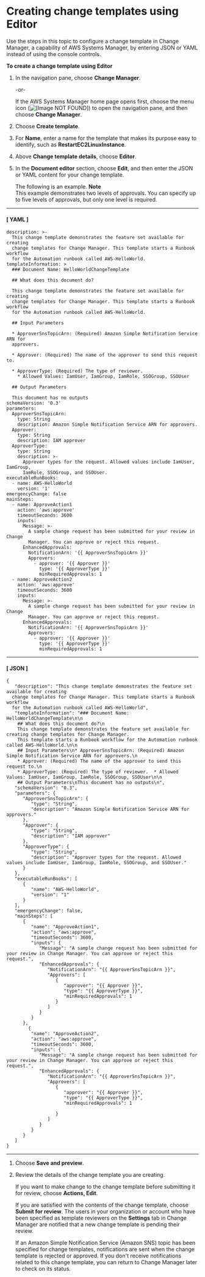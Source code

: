 # Creating change templates using Editor<a name="change-templates-custom-editor"></a>

Use the steps in this topic to configure a change template in Change Manager, a capability of AWS Systems Manager, by entering JSON or YAML instead of using the console controls\.

**To create a change template using Editor**

1. In the navigation pane, choose **Change Manager**\.

   \-or\-

   If the AWS Systems Manager home page opens first, choose the menu icon \(![\[Image NOT FOUND\]](http://docs.aws.amazon.com/systems-manager/latest/userguide/images/menu-icon-small.png)\) to open the navigation pane, and then choose **Change Manager**\.

1. Choose **Create template**\.

1. For **Name**, enter a name for the template that makes its purpose easy to identify, such as **RestartEC2LinuxInstance**\.

1. Above **Change template details**, choose **Editor**\.

1. In the **Document editor** section, choose **Edit**, and then enter the JSON or YAML content for your change template\. 

   The following is an example\.
**Note**  
This example demonstrates two levels of approvals\. You can specify up to five levels of approvals, but only one level is required\.

------
#### [ YAML ]

   ```
   description: >-
     This change template demonstrates the feature set available for creating
     change templates for Change Manager. This template starts a Runbook workflow
     for the Automation runbook called AWS-HelloWorld.
   templateInformation: >
     ### Document Name: HelloWorldChangeTemplate
   
     ## What does this document do?
   
     This change template demonstrates the feature set available for creating
     change templates for Change Manager. This template starts a Runbook workflow
     for the Automation runbook called AWS-HelloWorld.
   
     ## Input Parameters
   
     * ApproverSnsTopicArn: (Required) Amazon Simple Notification Service ARN for
     approvers.
   
     * Approver: (Required) The name of the approver to send this request to.
   
     * ApproverType: (Required) The type of reviewer.
       * Allowed Values: IamUser, IamGroup, IamRole, SSOGroup, SSOUser
   
     ## Output Parameters
   
     This document has no outputs
   schemaVersion: '0.3'
   parameters:
     ApproverSnsTopicArn:
       type: String
       description: Amazon Simple Notification Service ARN for approvers.
     Approver:
       type: String
       description: IAM approver
     ApproverType:
       type: String
       description: >-
         Approver types for the request. Allowed values include IamUser, IamGroup,
         IamRole, SSOGroup, and SSOUser.
   executableRunBooks:
     - name: AWS-HelloWorld
       version: '1'
   emergencyChange: false
   mainSteps:
     - name: ApproveAction1
       action: 'aws:approve'
       timeoutSeconds: 3600
       inputs:
         Message: >-
           A sample change request has been submitted for your review in Change
           Manager. You can approve or reject this request.
         EnhancedApprovals:
           NotificationArn: '{{ ApproverSnsTopicArn }}'
           Approvers:
             - approver: '{{ Approver }}'
               type: '{{ ApproverType }}'
               minRequiredApprovals: 1
     - name: ApproveAction2
       action: 'aws:approve'
       timeoutSeconds: 3600
       inputs:
         Message: >-
           A sample change request has been submitted for your review in Change
           Manager. You can approve or reject this request.
         EnhancedApprovals:
           NotificationArn: '{{ ApproverSnsTopicArn }}'
           Approvers:
             - approver: '{{ Approver }}'
               type: '{{ ApproverType }}'
               minRequiredApprovals: 1
   ```

------
#### [ JSON ]

   ```
   {
      "description": "This change template demonstrates the feature set available for creating
     change templates for Change Manager. This template starts a Runbook workflow
     for the Automation runbook called AWS-HelloWorld",
      "templateInformation": "### Document Name: HelloWorldChangeTemplate\n\n
       ## What does this document do?\n
       This change template demonstrates the feature set available for creating change templates for Change Manager. 
       This template starts a Runbook workflow for the Automation runbook called AWS-HelloWorld.\n\n
       ## Input Parameters\n* ApproverSnsTopicArn: (Required) Amazon Simple Notification Service ARN for approvers.\n
       * Approver: (Required) The name of the approver to send this request to.\n
       * ApproverType: (Required) The type of reviewer.  * Allowed Values: IamUser, IamGroup, IamRole, SSOGroup, SSOUser\n\n
       ## Output Parameters\nThis document has no outputs\n",
      "schemaVersion": "0.3",
      "parameters": {
         "ApproverSnsTopicArn": {
            "type": "String",
            "description": "Amazon Simple Notification Service ARN for approvers."
         },
         "Approver": {
            "type": "String",
            "description": "IAM approver"
         },
         "ApproverType": {
            "type": "String",
            "description": "Approver types for the request. Allowed values include IamUser, IamGroup, IamRole, SSOGroup, and SSOUser."
         }
      },
      "executableRunBooks": [
         {
            "name": "AWS-HelloWorld",
            "version": "1"
         }
      ],
      "emergencyChange": false,
      "mainSteps": [
         {
            "name": "ApproveAction1",
            "action": "aws:approve",
            "timeoutSeconds": 3600,
            "inputs": {
               "Message": "A sample change request has been submitted for your review in Change Manager. You can approve or reject this request.",
               "EnhancedApprovals": {
                  "NotificationArn": "{{ ApproverSnsTopicArn }}",
                  "Approvers": [
                     {
                        "approver": "{{ Approver }}",
                        "type": "{{ ApproverType }}",
                        "minRequiredApprovals": 1
                     }
                  ]
               }
            }
         },
           {
            "name": "ApproveAction2",
            "action": "aws:approve",
            "timeoutSeconds": 3600,
            "inputs": {
               "Message": "A sample change request has been submitted for your review in Change Manager. You can approve or reject this request.",
               "EnhancedApprovals": {
                  "NotificationArn": "{{ ApproverSnsTopicArn }}",
                  "Approvers": [
                     {
                        "approver": "{{ Approver }}",
                        "type": "{{ ApproverType }}",
                        "minRequiredApprovals": 1
                     
                     }
                  ]
               }
            }
         }
      ]
   }
   ```

------

1. Choose **Save and preview**\.

1. Review the details of the change template you are creating\.

   If you want to make change to the change template before submitting it for review, choose **Actions, Edit**\.

   If you are satisfied with the contents of the change template, choose **Submit for review**\. The users in your organization or account who have been specified as template reviewers on the **Settings** tab in Change Manager are notified that a new change template is pending their review\. 

   If an Amazon Simple Notification Service \(Amazon SNS\) topic has been specified for change templates, notifications are sent when the change template is rejected or approved\. If you don't receive notifications related to this change template, you can return to Change Manager later to check on its status\.